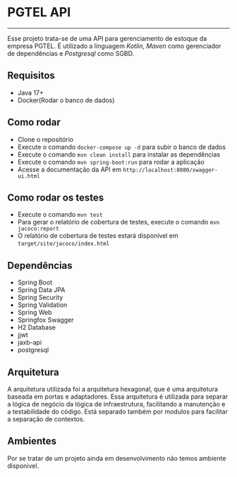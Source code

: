 # PGTEL API

---

Esse projeto trata-se de uma API para gerenciamento de estoque da empresa PGTEL. É utilizado a linguagem *Kotlin*, *Maven* como gerenciador de dependências e *Postgresql* como SGBD.

## Requisitos

- Java 17+
- Docker(Rodar o banco de dados)

## Como rodar

- Clone o repositório
- Execute o comando `docker-compose up -d` para subir o banco de dados
- Execute o comando `mvn clean install` para instalar as dependências
- Execute o comando `mvn spring-boot:run` para rodar a aplicação
- Acesse a documentação da API em `http://localhost:8080/swagger-ui.html`

## Como rodar os testes

- Execute o comando `mvn test`
- Para gerar o relatório de cobertura de testes, execute o comando `mvn jacoco:report`
- O relatório de cobertura de testes estará disponível em `target/site/jacoco/index.html`

## Dependências

- Spring Boot
- Spring Data JPA
- Spring Security
- Spring Validation
- Spring Web
- Springfox Swagger
- H2 Database
- jjwt
- jaxb-api
- postgresql


## Arquitetura

A arquitetura utilizada foi a arquitetura hexagonal, que é uma arquitetura baseada em portas e adaptadores. Essa arquitetura é utilizada para separar a lógica de negócio da lógica de infraestrutura, facilitando a manutenção e a testabilidade do código. Está separado também por modulos para facilitar a separação de contextos. 

## Ambientes

Por se tratar de um projeto ainda em desenvolvimento não temos ambiente disponivel.